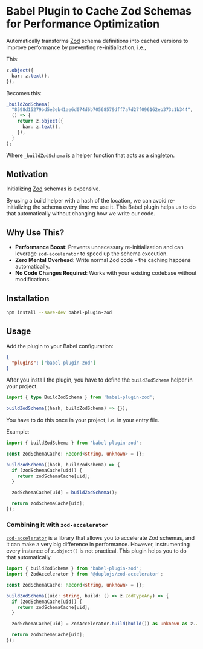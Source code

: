 # Babel Plugin to Cache Zod Schemas for Performance Optimization

Automatically transforms [Zod](https://zod.dev/) schema definitions into cached versions to improve performance by preventing re-initialization, i.e.,

This:

```ts
z.object({
  bar: z.text(),
});
```

Becomes this:

```ts
_buildZodSchema(
  "8598d15279bd5e3eb41ae6d074d6b70568579dff7a7d27f096162eb373c1b344",
  () => {
    return z.object({
      bar: z.text(),
    });
  }
);
```

Where `_buildZodSchema` is a helper function that acts as a singleton.

## Motivation

Initializing [Zod](https://zod.dev/) schemas is expensive.

By using a build helper with a hash of the location, we can avoid re-initializing the schema every time we use it. This Babel plugin helps us to do that automatically without changing how we write our code.

## Why Use This?

- **Performance Boost**: Prevents unnecessary re-initialization and can leverage `zod-accelerator` to speed up the schema execution.
- **Zero Mental Overhead**: Write normal Zod code - the caching happens automatically.
- **No Code Changes Required**: Works with your existing codebase without modifications.

## Installation

```bash
npm install --save-dev babel-plugin-zod
```

## Usage

Add the plugin to your Babel configuration:

```json
{
  "plugins": ["babel-plugin-zod"]
}
```

After you install the plugin, you have to define the `buildZodSchema` helper in your project.

```ts
import { type BuildZodSchema } from 'babel-plugin-zod';

buildZodSchema((hash, buildZodSchema) => {});
```

You have to do this once in your project, i.e. in your entry file.

Example:

```ts
import { buildZodSchema } from 'babel-plugin-zod';

const zodSchemaCache: Record<string, unknown> = {};

buildZodSchema((hash, buildZodSchema) => {
  if (zodSchemaCache[uid]) {
    return zodSchemaCache[uid];
  }

  zodSchemaCache[uid] = buildZodSchema();

  return zodSchemaCache[uid];
});
```

### Combining it with `zod-accelerator`

[`zod-accelerator`](https://www.npmjs.com/package/@duplojs/zod-accelerator) is a library that allows you to accelerate Zod schemas, and it can make a very big difference in performance. However, instrumenting every instance of `z.object()` is not practical. This plugin helps you to do that automatically.

```ts
import { buildZodSchema } from 'babel-plugin-zod';
import { ZodAccelerator } from '@duplojs/zod-accelerator';

const zodSchemaCache: Record<string, unknown> = {};

buildZodSchema((uid: string, build: () => z.ZodTypeAny) => {
  if (zodSchemaCache[uid]) {
    return zodSchemaCache[uid];
  }

  zodSchemaCache[uid] = ZodAccelerator.build(build()) as unknown as z.ZodTypeAny;

  return zodSchemaCache[uid];
});
```
